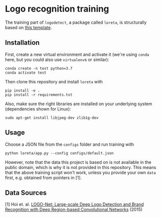 # Logo recognition training

The training part of `logodetect`, a package called `loreta`, is structurally based
on [this template](https://github.com/NullConvergence/mtorch).

## Installation
First, create a new virtual environment and activate it (we're using `conda` here, but you could
also use `virtualenv`s or similar):
```
conda create -n test python=3.7
conda activate test
```
Then clone this repository and install `loreta` with
```
pip install -e .
pip install -r requirements.txt
```

Also, make sure the right libraries are installed on your underlying system (dependencies
shown for Linux):

`sudo apt-get install libjpeg-dev zlib1g-dev`

## Usage

Choose a JSON file from the `configs` folder and run training with 

```
python loreta/app.py --config configs/default.json
```

However, note that the data this project is based on is not available in the public domain,
which is why it is not provided in this repository. This means that the above training script
won't work, unless you provide your own `data` first, e.g. obtained from pointers in [1].

## Data Sources

[1] Hoi et. al. [LOGO-Net: Large-scale Deep Logo Detection and Brand Recognition with Deep Region-based Convolutional Networks](https://arxiv.org/pdf/1511.02462.pdf) (2015)

